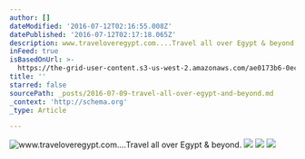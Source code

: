 ```yaml
---
author: []
dateModified: '2016-07-12T02:16:55.008Z'
datePublished: '2016-07-12T02:17:18.065Z'
description: www.traveloveregypt.com....Travel all over Egypt & beyond.
inFeed: true
isBasedOnUrl: >-
  https://the-grid-user-content.s3-us-west-2.amazonaws.com/ae0173b6-0ec8-4ead-9257-4041b09c8af4.gif
title: ''
starred: false
sourcePath: _posts/2016-07-09-travel-all-over-egypt-and-beyond.md
_context: 'http://schema.org'
_type: Article

---
```

![www.traveloveregypt.com....Travel all over Egypt & beyond.](https://the-grid-user-content.s3-us-west-2.amazonaws.com/e6bfe6a6-bcf4-4c96-bfd9-07ed0354caec.jpg)
![](https://imgflo.herokuapp.com/graph/vahj1ThiexotieMo/b64eeb7695be23fd08595fca0cf444ed/noop.gif?input=https://the-grid-user-content.s3-us-west-2.amazonaws.com/ae0173b6-0ec8-4ead-9257-4041b09c8af4.gif)
![](https://imgflo.herokuapp.com/graph/vahj1ThiexotieMo/4030e0c975b99b92f38016bd2577386a/noop.gif?input=https://the-grid-user-content.s3-us-west-2.amazonaws.com/c566ccc2-2d95-41a7-b2b0-fdeb87fa708a.gif)
![](https://imgflo.herokuapp.com/graph/vahj1ThiexotieMo/e2ca7a94ffa116bbc6d855899b5e18d3/noop.gif?input=https://the-grid-user-content.s3-us-west-2.amazonaws.com/f3055889-fdca-4cac-b8dd-9a76f5ebebeb.gif)